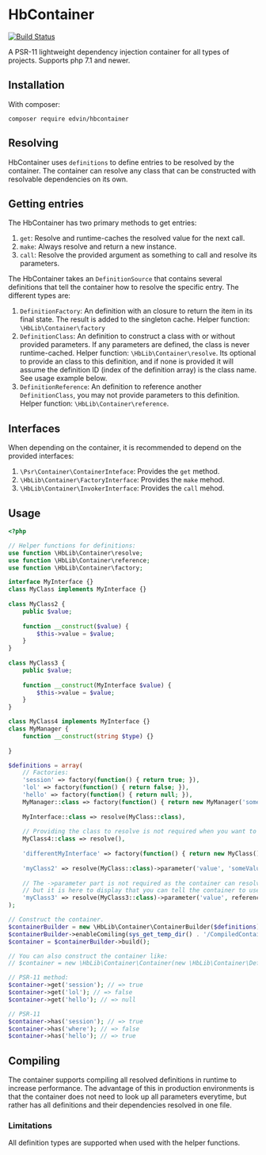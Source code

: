 # HbContainer

[![Build Status](https://travis-ci.org/hultberg/hbcontainer.svg?branch=master)](https://travis-ci.org/hultberg/hbcontainer)

A PSR-11 lightweight dependency injection container for all types of projects. Supports php 7.1 and newer.

## Installation

With composer:
```
composer require edvin/hbcontainer
```

## Resolving

HbContainer uses `definitions` to define entries to be resolved by the container. The container can resolve any class that can be constructed with resolvable dependencies on its own.

## Getting entries

The HbContainer has two primary methods to get entries:

1. `get`: Resolve and runtime-caches the resolved value for the next call.
1. `make`: Always resolve and return a new instance.
1. `call`: Resolve the provided argument as something to call and resolve its parameters.

The HbContainer takes an `DefinitionSource` that contains several definitions that tell the container how to resolve the specific entry. The different types are:

1. `DefinitionFactory`: An definition with an closure to return the item in its final state. The result is added to the singleton cache. Helper function: `\HbLib\Container\factory`
2. `DefinitionClass`: An definition to construct a class with or without provided parameters. If any parameters are defined, the class is never runtime-cached. Helper function: `\HbLib\Container\resolve`. Its optional to provide an class to this definition, and if none is provided it will assume the definition ID (index of the definition array) is the class name. See usage example below.
2. `DefinitionReference`: An definition to reference another `DefinitionClass`, you may not provide parameters to this definition. Helper function: `\HbLib\Container\reference`.

## Interfaces

When depending on the container, it is recommended to depend on the provided interfaces:

1. `\Psr\Container\ContainerInteface`: Provides the `get` method.
1. `\HbLib\Container\FactoryInterface`: Provides the `make` mehod.
1. `\HbLib\Container\InvokerInterface`: Provides the `call` mehod.

## Usage

```php
<?php

// Helper functions for definitions:
use function \HbLib\Container\resolve;
use function \HbLib\Container\reference;
use function \HbLib\Container\factory;

interface MyInterface {}
class MyClass implements MyInterface {}
    
class MyClass2 {
    public $value;
    
    function __construct($value) {
        $this->value = $value;
    }
}
    
class MyClass3 {
    public $value;
    
    function __construct(MyInterface $value) {
        $this->value = $value;
    }
}

class MyClass4 implements MyInterface {}
class MyManager {
    function __construct(string $type) {}
    
}

$definitions = array(
    // Factories:
    'session' => factory(function() { return true; }),
    'lol' => factory(function() { return false; }),
    'hello' => factory(function() { return null; }),
    MyManager::class => factory(function() { return new MyManager('someType'); }),
    
    MyInterface::class => resolve(MyClass::class),
    
    // Providing the class to resolve is not required when you want to resolve the ID of the definition itself.
    MyClass4::class => resolve(),
    
    'differentMyInterface' => factory(function() { return new MyClass(); }),
    
    'myClass2' => resolve(MyClass::class)->parameter('value', 'someValue'),
    
    // The ->parameter part is not required as the container can resolve the parameters
    // but it is here to display that you can tell the container to use another instance.
    'myClass3' => resolve(MyClass3::class)->parameter('value', reference('differentMyInterface')),
);

// Construct the container.
$containerBuilder = new \HbLib\Container\ContainerBuilder($definitions);
$containerBuilder->enableComiling(sys_get_temp_dir() . '/CompiledContainer.php');
$container = $containerBuilder->build();

// You can also construct the container like:
// $container = new \HbLib\Container\Container(new \HbLib\Container\DefinitionSource($definitions));

// PSR-11 method:
$container->get('session'); // => true
$container->get('lol'); // => false
$container->get('hello'); // => null

// PSR-11
$container->has('session'); // => true
$container->has('where'); // => false
$container->has('hello'); // => true
```

## Compiling

The container supports compiling all resolved definitions in runtime to increase performance. The advantage of this in production environments is that the container does not need to look up all parameters everytime, but rather has all definitions and their dependencies resolved in one file.

### Limitations

All definition types are supported when used with the helper functions.
